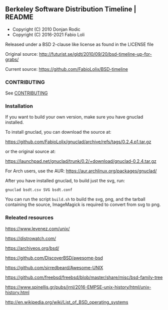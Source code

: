 Berkeley Software Distribution Timeline | README
------------------------------------------------

* Copyright (C) 2010 Donjan Rodic
* Copyright (C) 2016-2021 Fabio Loli

Released under a BSD 2-clause like license as found in the LICENSE file

Original source: http://futurist.se/gldt/2010/09/20/bsd-timeline-up-for-grabs/

Current source: https://github.com/FabioLolix/BSD-timeline

### CONTRIBUTING

See [CONTRIBUTING](https://github.com/FabioLolix/BSD-Timeline/blob/master/CONTRIBUTING)

### Installation

If you want to build your own version, make sure you have gnuclad
installed.

To install gnuclad, you can download the source at:

https://github.com/FabioLolix/gnuclad/archive/refs/tags/0.2.4.p1.tar.gz

or the original source at:

https://launchpad.net/gnuclad/trunk/0.2/+download/gnuclad-0.2.4.tar.gz

For Arch users, use the AUR: https://aur.archlinux.org/packages/gnuclad/

After you have installed gnuclad, to build just the svg, run:

    gnuclad bsdt.csv SVG bsdt.conf

You can run the script `build.sh` to build the svg, png, and the tarball
containing the source, ImageMagick is required to convert from svg to png.

### Releated resources

https://www.levenez.com/unix/

https://distrowatch.com/

https://archiveos.org/bsd/

https://github.com/DiscoverBSD/awesome-bsd

https://github.com/sirredbeard/Awesome-UNIX

https://github.com/freebsd/freebsd/blob/master/share/misc/bsd-family-tree

https://www.spinellis.gr/pubs/jrnl/2016-EMPSE-unix-history/html/unix-history.html

http://en.wikipedia.org/wiki/List_of_BSD_operating_systems
